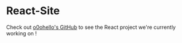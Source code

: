 # React-Site
Check out [o0ohello's GitHub](https://github.com/o0ohello) to see the React project we're currently working on !
